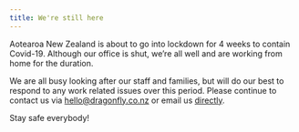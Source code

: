 ```yaml
---
title: We're still here
---
```

Aotearoa New Zealand is about to go into lockdown for 4 weeks to contain Covid-19. Although our office is shut, we’re all well and are working from home for the duration. 


<!--more-->

We are all busy looking after our staff and families, but will do our best to respond to any work related issues over this period.
Please continue to contact us via [hello@dragonfly.co.nz](mailto:hello@dragonfly.co.nz) or email us [directly](https://www.dragonfly.co.nz/people/#staff).

Stay safe everybody!

